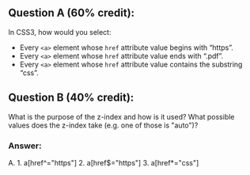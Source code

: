 ## Question A (60% credit):

In CSS3, how would you select:

  - Every `<a>` element whose `href` attribute value begins with “https”.
  - Every `<a>` element whose `href` attribute value ends with “.pdf”.
  - Every `<a>` element whose `href` attribute value contains the substring “css”.

## Question B (40% credit):

What is the purpose of the z-index and how is it used? What possible values does the z-index take (e.g. one of those is "auto")?

### Answer:

A. 1. a[href^="https"]
   2. a[href$="https"]
   3. a[href*="css"]
